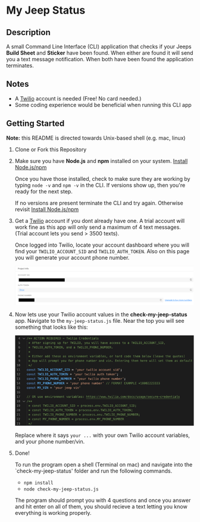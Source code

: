 # My Jeep Status

## Description
A small Command Line Interface (CLI) application that checks if your Jeeps **Build Sheet** and **Sticker** have been found. When either are found it will send you a text message notification. When both have been found the application terminates. 

## Notes
- A [Twilio](www.twilio.com/referral/bf6oIx) account is needed (Free! No card needed.)
- Some coding experience would be beneficial when running this CLI app

## Getting Started

**Note:** this README is directed towards Unix-based shell (e.g. mac, linux)

1. Clone or Fork this Repository
2. Make sure you have **Node.js** and **npm** installed on your system. [Install Node.js/npm](https://docs.npmjs.com/downloading-and-installing-node-js-and-npm)

    Once you have those installed, check to make sure they are working by typing `node -v` and `npm -v` in the CLI. If versions show up, then you're ready for the next step.

    If no versions are present terminate the CLI and try again. Otherwise revisit [Install Node.js/npm](https://docs.npmjs.com/downloading-and-installing-node-js-and-npm)

3. Get a [Twilio](www.twilio.com/referral/bf6oIx) account if you dont already have one. A trial account will work fine as this app will only send a maximum of 4 text messages. (Trial account lets you send > 3500 texts).

    Once logged into Twilio, locate your account dashboard where you will find your `TWILIO_ACCOUNT_SID` and `TWILIO_AUTH_TOKEN`. Also on this page you will generate your account phone number.

    ![Twilio Account Dashboard](assets/images/twilio-account-dashboard.png)

4. Now lets use your Twilio account values in the **check-my-jeep-status** app. Navigate to the `my-jeep-status.js` file. Near the top you will see something that looks like this:

    ![Environment Vars](assets/images/env-vars.png)

    Replace where it says `your ...` with your own Twilio account variables, and your phone number/vin.

5. Done! 

    To run the program open a shell (Terminal on mac) and navigate into the `check-my-jeep-status' folder and run the following commands.

    - `npm install`
    - `node check-my-jeep-status.js`

    The program should prompt you with 4 questions and once you answer and hit enter on all of them, you should recieve a text letting you know everything is working properly. 